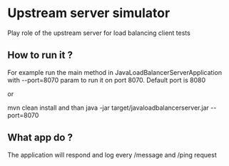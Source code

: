 # Upstream server simulator

Play role of the upstream server for load balancing client tests

## How to run it ?
For example run the main method in JavaLoadBalancerServerApplication with --port=8070 param to run it on port 8070. Default port is 8080

or

mvn clean install   and than   java -jar target/javaloadbalancerserver.jar  --port=8070


## What app do ?
The application will respond and log every /message and /ping request
